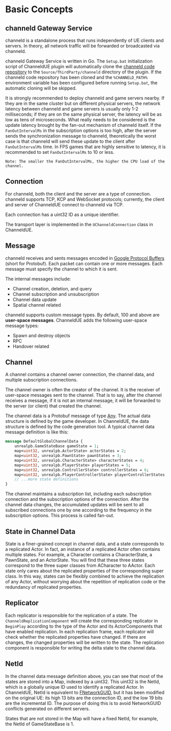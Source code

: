 # Basic Concepts
## channeld Gateway Service
channeld is a standalone process that runs independently of UE clients and servers. In theory, all network traffic will be forwarded or broadcasted via channeld.

channeld Gateway Service is written in Go. The `Setup.bat` initialization script of ChanneldUE plugin will automatically clone the [channeld code repository](https://github.com/metaworking/channeld) to the `Source/ThirdParty/channeld` directory of the plugin. If the channeld code repository has been cloned and the `%CHANNELD_PATH%` environment variable has been configured before running `Setup.bat`, the automatic cloning will be skipped.

It is strongly recommended to deploy channeld and game servers nearby. If they are in the same cluster but on different physical servers, the network latency between channeld and game servers is usually only 1-2 milliseconds; if they are on the same physical server, the latency will be as low as tens of microseconds. What really needs to be considered is the update latency brought by the fan-out mechanism of channeld itself. If the `FanOutIntervalMs` in the subscription options is too high, after the server sends the synchronization message to channeld, theoretically the worst case is that channeld will send these update to the client after `FanOutIntervalMs` time. In FPS games that are highly sensitive to latency, it is recommended to set `FanOutIntervalMs` to 10 or less.

```
Note: The smaller the FanOutIntervalMs, the higher the CPU load of the channel.
```

## Connection
For channeld, both the client and the server are a type of connection. channeld supports TCP, KCP and WebSocket protocols; currently, the client and server of ChanneldUE connect to channeld via TCP.

Each connection has a uint32 ID as a unique identifier.

The transport layer is implemented in the `UChanneldConnection` class in ChanneldUE.

## Message
channeld receives and sents messages encoded in [Google Protocol Buffers](https://protobuf.dev/) (short for Protobuf). Each packet can contain one or more messages. Each message must specify the channel to which it is sent.

The internal messages include:
- Channel creation, deletion, and query
- Channel subscription and unsubscription
- Channel data update
- Spatial channel related

channeld supports custom message types. By default, 100 and above are **user-space messages**. ChanneldUE adds the following user-space message types:
- Spawn and destroy objects
- RPC
- Handover related

## Channel
A channel contains a channel owner connection, the channel data, and multiple subscription connections.

The channel owner is often the creator of the channel. It is the receiver of user-space messages sent to the channel. That is to say, after the channel receives a message, if it is not an internal message, it will be forwarded to the server (or client) that created the channel.

The channel data is a Protobuf message of type [Any](https://protobuf.dev/programming-guides/proto3/#any). The actual data structure is defined by the game developer. In ChanneldUE, the data structure is defined by the code generation tool. A typical channel data message definition is like this:
```protobuf
message DefaultGlobalChannelData {
    unrealpb.GameStateBase gameState = 1;
    map<uint32, unrealpb.ActorState> actorStates = 2;
    map<uint32, unrealpb.PawnState> pawnStates = 3;
    map<uint32, unrealpb.CharacterState> characterStates = 4;
    map<uint32, unrealpb.PlayerState> playerStates = 5;
    map<uint32, unrealpb.ControllerState> controllerStates = 6;
    map<uint32, unrealpb.PlayerControllerState> playerControllerStates = 7;
    // ...more state definitions
}
```

The channel maintains a subscription list, including each subscription connection and the subscription options of the connection.
After the channel data changes, the accumulated updates will be sent to all subscribed connections one by one according to the frequency in the subscription options. This process is called fan-out.

## State in Channel Data
State is a finer-grained concept in channel data, and a state corresponds to a replicated Actor. In fact, an instance of a replicated Actor often contains multiple states. For example, a Character contains a CharacterState, a PawnState, and an ActorState. You will find that these three states correspond to the three super classes from ACharacter to AActor. Each state only cares about the replicated properties of the corresponding super class. In this way, states can be flexibly combined to achieve the replication of any Actor, without worrying about the repetition of replication code or the redundancy of replicated properties.

## Replicator
Each replicator is responsible for the replication of a state. The `ChanneldReplicationComponent` will create the corresponding replicator in `BeginPlay` according to the type of the Actor and its ActorComponents that have enabled replication. In each replication frame, each replicator will check whether the replicated properties have changed. If there are changes, the changed properties will be written to the state. The replication component is responsible for writing the delta state to the channel data.

## NetId
In the channel data message definition above, you can see that most of the states are stored into a Map, indexed by a uint32. This uint32 is the NetId, which is a globally unique ID used to identify a replicated Actor. In ChanneldUE, NetId is equivalent to [FNetworkGUID](https://docs.unrealengine.com/4.27/en-US/API/Runtime/Core/Misc/FNetworkGUID/), but it has been modified on the original UE: its high 13 bits are the connection ID, and the low 19 bits are the incremental ID. The purpose of doing this is to avoid NetworkGUID conflicts generated on different servers.

States that are not stored in the Map will have a fixed NetId, for example, the NetId of GameStateBase is 1.
